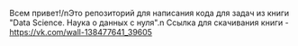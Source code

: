 Всем привет!/nЭто репозиторий для написания кода для задач из книги "Data Science. Наука о данных с нуля".n
Ссылка для скачивания книги - https://vk.com/wall-138477641_39605
